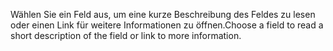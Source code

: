 <span data-ttu-id="001e3-101">Wählen Sie ein Feld aus, um eine kurze Beschreibung des Feldes zu lesen oder einen Link für weitere Informationen zu öffnen.</span><span class="sxs-lookup"><span data-stu-id="001e3-101">Choose a field to read a short description of the field or link to more information.</span></span>
